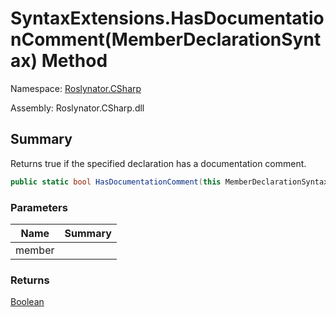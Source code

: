 # SyntaxExtensions\.HasDocumentationComment\(MemberDeclarationSyntax\) Method

Namespace: [Roslynator.CSharp](../../README.md)

Assembly: Roslynator\.CSharp\.dll

## Summary

Returns true if the specified declaration has a documentation comment\.

```csharp
public static bool HasDocumentationComment(this MemberDeclarationSyntax member)
```

### Parameters

| Name | Summary |
| ---- | ------- |
| member | |

### Returns

[Boolean](https://docs.microsoft.com/en-us/dotnet/api/system.boolean)

